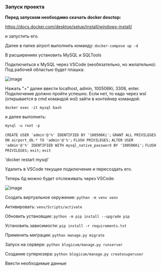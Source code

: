 ### Запуск проекта

**Перед запуском необходимо скачать docker desctop:**

https://docs.docker.com/desktop/setup/install/windows-install/

и запустить его.

Далее в папке airport выполнить команду: `docker-compose up -d`

В расширениях установить MySQL и SQLTools

Подключиться к MySQL через VSCode (необязательно, но желательно):
Под рабочей областью будет плашка:

![image](https://github.com/user-attachments/assets/05585a58-ea21-437c-92f4-db451edd9a13)

Нажать "+" далее ввести localhost, admin, 100506Ki, 3308, enter.
Подключение должно пройти успешно. Если нет, то надо через wsl (открывается в cmd командой wsl) зайти в контейнер командой:

`docker exec -it mysql bash`

и далее выполнить:

`mysql -u root -p`

`CREATE USER 'admin'@'%' IDENTIFIED BY '100506Ki';`
`GRANT ALL PRIVILEGES ON airport_db.* TO 'admin'@'%';`
`FLUSH PRIVILEGES;`
`ALTER USER 'admin'@'%' IDENTIFIED WITH mysql_native_password BY '100506Ki';`
`FLUSH PRIVILEGES;`
`exit;`
`exit`

'docker restart mysql'

Удалить в VSCode текущее подключение и пересоздать его.

Теперь бд можно будет отслеживать через VSCode:

![image](https://github.com/user-attachments/assets/cd370f93-064c-4ab1-a9a4-36459144c3d1)


Создать виртуальное окружение: `python -m venv venv`

Активировать: `venv/Scripts/activate`

Обновить установщик: `python -m pip install --upgrade pip`

Установить зависимости: `pip install -r requirements.txt`

Применить миграции: `python manage.py migrate`

Запуск на сервере: `python blogicum/manage.py runserver`

Создание суперюзера: `python blogicum/manage.py createsuperuser`

Ввести необходимые данные
